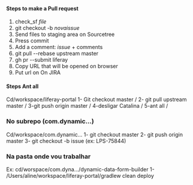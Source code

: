 #### Steps to make a Pull request

1. check_sf *file*
2. git checkout -b *novaissue*
3. Send files to staging area on Sourcetree
4. Press commit
5. Add a comment: *issue* + comments
6. git pull --rebase upstream master
7. gh pr --submit liferay
8. Copy URL that will be opened on browser
9. Put url on On JIRA

#### Steps Ant all

Cd/workspace/liferay-portal
1- Git checkout master / 
2- git pull upstream master / 
3-git push origin master / 
4-desligar Catalina / 
5-ant all /  


### No subrepo (com.dynamic...)
Cd/workspace/com.dynamic...
1- git checkout master
2- git push origin master
3- git checkout -b issue (ex: LPS-75844) 

### Na pasta onde vou trabalhar
Ex: cd/worspace/com.dyna.../dynamic-data-form-builder
1- /Users/aline/workspace/liferay-portal/gradlew clean deploy
